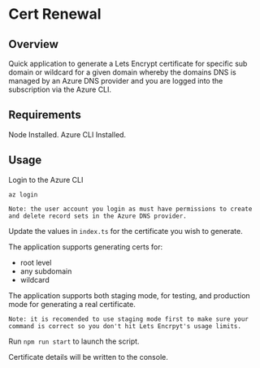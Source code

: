 # Cert Renewal

## Overview

Quick application to generate a Lets Encrypt certificate for specific sub domain or wildcard for a given domain whereby the domains DNS is managed by an Azure DNS provider and you are logged into the subscription via the Azure CLI.

## Requirements

Node Installed.
Azure CLI Installed.

## Usage

Login to the Azure CLI

``az login``

````
Note: the user account you login as must have permissions to create and delete record sets in the Azure DNS provider.
````

Update the values in ``index.ts`` for the certificate you wish to generate. 

The application supports generating certs for:
 - root level
 - any subdomain
 - wildcard

The application supports both staging mode, for testing, and production mode for generating a real certificate. 

````
Note: it is recomended to use staging mode first to make sure your command is correct so you don't hit Lets Encrpyt's usage limits.
````

Run ``npm run start`` to launch the script.

Certificate details will be written to the console.